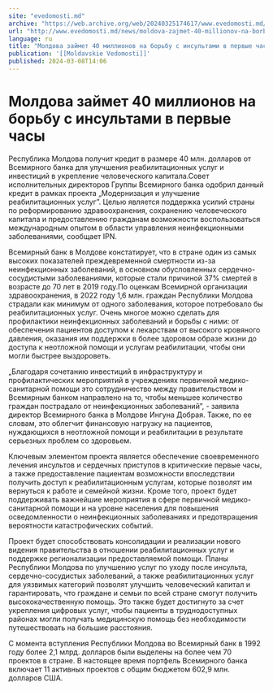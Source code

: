 ```yaml
---
site: "evedomosti.md"
archive: "https://web.archive.org/web/20240325174617/www.evedomosti.md/news/moldova-zajmet-40-millionov-na-borbu-s-insultami-v-pervye-ch"
url: "http://www.evedomosti.md/news/moldova-zajmet-40-millionov-na-borbu-s-insultami-v-pervye-ch"
language: ru
title: "Молдова займет 40 миллионов на борьбу с инсультами в первые часы"
publication: '[[Moldavskie Vedomosti]]'
published: 2024-03-08T14:06
---
```


# Молдова займет 40 миллионов на борьбу с инсультами в первые часы

Республика Молдова получит кредит в размере 40 млн. долларов от Всемирного банка для улучшения реабилитационных услуг и инвестиций в укрепление человеческого капитала.Совет исполнительных директоров Группы Всемирного банка одобрил данный кредит в рамках проекта „Модернизация и улучшение реабилитационных услуг”. Целью является поддержка усилий страны по реформированию здравоохранения, сохранению человеческого капитала и предоставлению гражданам возможности воспользоваться международным опытом в области управления неинфекционными заболеваниями, сообщает IPN.

Всемирный банк в Молдове констатирует, что в стране один из самых высоких показателей преждевременной смертности из-за неинфекционных заболеваний, в основном обусловленных сердечно-сосудистыми заболеваниями, которые стали причиной 37% смертей в возрасте до 70 лет в 2019 году.По оценкам Всемирной организации здравоохранения, в 2022 году 1,6 млн. граждан Республики Молдова страдали как минимум от одного заболевания, которое потребовало бы реабилитационных услуг. Очень многое можно сделать для профилактики неинфекционных заболеваний и борьбы с ними: от обеспечения пациентов доступом к лекарствам от высокого кровяного давления, оказания им поддержки в более здоровом образе жизни до доступа к неотложной помощи и услугам реабилитации, чтобы они могли быстрее выздороветь.

„Благодаря сочетанию инвестиций в инфраструктуру и профилактических мероприятий в учреждениях первичной медико-санитарной помощи это сотрудничество между правительством и Всемирным банком направлено на то, чтобы меньшее количество граждан пострадало от неинфекционных заболеваний”, - заявила директор Всемирного банка в Молдове Ингуна Добрая. Также, по ее словам, это облегчит финансовую нагрузку на пациентов, нуждающихся в неотложной помощи и реабилитации в результате серьезных проблем со здоровьем.

Ключевым элементом проекта является обеспечение своевременного лечения инсультов и сердечных приступов в критические первые часы, а также предоставление пациентам возможности впоследствии получить доступ к реабилитационным услугам, которые позволят им вернуться к работе и семейной жизни. Кроме того, проект будет поддерживать важнейшие мероприятия в сфере первичной медико-санитарной помощи и на уровне населения для повышения осведомленности о неинфекционных заболеваниях и предотвращения вероятности катастрофических событий.

Проект будет способствовать консолидации и реализации нового видения правительства в отношении реабилитационных услуг и поддержке регионализации предоставляемой помощи. Планы Республики Молдова по улучшению услуг по уходу после инсульта, сердечно-сосудистых заболеваний, а также реабилитационных услуг для уязвимых категорий позволят улучшить человеческий капитал и гарантировать, что граждане и семьи по всей стране смогут получить высококачественную помощь. Это также будет достигнуто за счет укрепления цифровых услуг, чтобы пациенты в труднодоступных районах могли получать медицинскую помощь без необходимости путешествовать на большие расстояния.

С момента вступления Республики Молдова во Всемирный банк в 1992 году более 2,1 млрд. долларов были выделены на более чем 70 проектов в стране. В настоящее время портфель Всемирного банка включает 11 активных проектов с общим бюджетом 602,9 млн. долларов США.